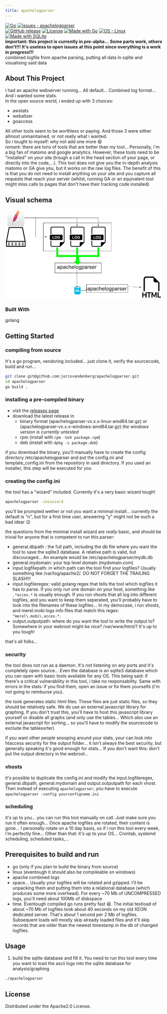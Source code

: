 ```yaml
---
title: apachelogparser
---
```


[![Go](https://github.com/jorisvandenberg/apachelogparser/actions/workflows/go.yml/badge.svg)](https://github.com/jorisvandenberg/apachelogparser/actions/workflows/go.yml) [![issues - apachelogparser](https://img.shields.io/github/issues/jorisvandenberg/apachelogparser)](https://github.com/jorisvandenberg/apachelogparser/issues)  
[![GitHub release](https://img.shields.io/github/release/jorisvandenberg/apachelogparser?include_prereleases=&sort=semver&color=blue)](https://github.com/jorisvandenberg/apachelogparser/releases/) [![License](https://img.shields.io/badge/License-apache2.0-blue)](#license) [![Made with Go](https://img.shields.io/badge/Go-1-blue?logo=go&logoColor=white)](https://golang.org "Go to Go homepage") [![OS - Linux](https://img.shields.io/badge/OS-Linux-blue?logo=linux&logoColor=white)](https://www.linux.org/ "Go to Linux homepage") [![Made with SQLite](https://img.shields.io/badge/SQLite-3-blue?logo=sqlite&logoColor=white)](https://www.sqlite.org/index.html "Go to SQLite homepage")  
**important: this project is currently in pre-alpha... Some parts work, others don't!!! It's useless to open issues at this point since everything is a work in progress!!!**  
combined logfile from apache parsing, putting all data in sqlite and visualising said data

## About This Project

I had an apache webserver running... All default... Combined log format... And i wanted some stats.  
In the open source world, i ended up with 3 choices:  

* awstats
* webalizer
* goaccess

All other tools seem to be worthless or paying. And those 3 were either allmost unmaintained, or not really what i wanted.  
So i tought to myself: why not add one more :smile:  
_remark_: there are tons of tools that are better than my tool... Personally, i'm a big fan of matomo and google analytics. However, these tools need to be "installed" on your site (trough a call in the head section of your page, or directly into the code,...). This tool does not give you the in-depth analysis matomo or GA give you, but it works on the raw log files. The benefit of this is that you do not need to install anything on your site and you capture all requests that reach your server (whilst, running GA or an equivalent tool might miss calls to pages that don't have their tracking code installed)

## Visual schema

![visual schema of data flow](apachelogfileparser.jpg "visual schema of data flow")

### Built With

golang

## Getting Started

### compiling from source

It's a go program, vendoring included... just clone it, verify the sourcecode, build and run...

```bash
git clone git@github.com:jorisvandenberg/apachelogparser.git
cd apachelogparser
go build .
```

### installing a pre-compiled binary

* visit the [releases page](https://github.com/jorisvandenberg/apachelogparser/releases)
* download the latest release in
  * binary format (apachelogparser-vx.x.x-linux-amd64.tar.gz) or (apachelogparser-vx.x.x-windows-amd64.tar.gz) _the windows version is currently untested_
  * rpm (install with `rpm -Uvh package.rpm`)
  * deb (install with `dpkg -i package.deb`)

if you download the binary, you'll manually have to create the config directory /etc/apachelogparser and put the config.ini and template_config.ini from the repository in said directory. If you used an installer, this step will be executed for you

### creating the config.ini

the tool has a "wizard" included. Currently it's a very basic wizard tough!

```bash
apachelogparser -iniwizard
```

you'll be prompted wether or not you want a minimal install... currently the default is "n", but for a first time user, answering "y" might not be such a bad idear :wink:

the questions from the minimal install wizard are _really_ basic, and should be trivial for anyone that is competent to run this parser:

* general.dbpath : the full path, including the db file where you want the tool to save the sqlite3 database. A relative path is valid, but discouraged... An example would be /etc/apachelogparser/mydb.db
* general.mydomain: your top level domain (mydomain.com)
* input.logfilepath: in which path can the tool find your logfiles? Usually something like /var/log/apache2/. DO NOT FORGET THE TRAILING SLASH!!!
* input.logfileregex: valid golang regex that tells the tool which logfiles it has to parse. If you only run one domain on your host, something like `.*acces.*` is usually enough. If you run vhosts that all log into different logfiles, and you want to keep them seperated, you'll probably have to look into the filenames of these logfiles... In my democase, i run vhosts, and merel.mobi logs info files that match this regex: `^merel\.mobi\.acces.*`.
* output.outputpath: where do you want the tool to write the output to? Somewhere in your webroot might be nice? /var/www/html/? It's up to you tough!

that's all folks...

### security

the tool does not run as a daemon. It's not listening on any ports and it's completely open source... Even the database is an sqlite3 database which you can open with basic tools available for any OS. This being said: if there's a critical vulnerability in this tool, i take no responsability. Same with errors in the stats: if you find them, open an issue or fix them yourselfs (i'm not going to reimburse you).  
  
the took generates static html files. These files are just static files, so they should be relatively safe. We do use an external javascript library for graphing. If you don't trust this, you'll have to host this javascript library yourself or disable all graphs (and only use the tables... Which also use an external javascript for sorting... so you'll have to modify the sourcecode to exclude the tablesorter)  

if you want other people snooping around your stats, your can look into htaccess security for the output folder... it isn't always the best security, but generally speaking it's good enough for stats... If you don't want this: don't put the output directory in the webroot...

### vhosts

it's possible to duplicate the config.ini and modify the input.logfileregex, general.dbpath, general.mydomain and output.outputpath for each vhost. Then instead of executing `apachelogparser`, you have to execute `apachelogparser -config yourconfigname.ini`

### scheduling

it's up to you... you can run this tool manually on call. Just make sure you run it often enough... Once apache logfiles are rotated, their content is gone... I personally rotate on a 10 day basis, so if i run this tool every week, i'm perfectly fine...
Other than that: it's up to your OS... Crontab, systemd scheduling, scheduled tasks,...

## Prerequisites to build and run

* go (only if you plan to build the binary from source)
* linux (eventough it should also be compileable on windows)
* apache combined logs
* space... Usually your logfiles will be rotated and gzipped. I'll be unpacking them and putting them into a relational database (which produces some more overhead). For every ~70 Mb of UNCOMPRESSED logs, you'll need about 100Mb of diskspace
* time. Eventough compiled go runs pretty fast :smile:. The initial testload of about ~70 Mb of logfiles took about 40 seconds on my old XEON dedicated server. That's about 1 second per 2 Mb of logfiles. Subsequent loads will mostly skip already loaded files and it'll skip records that are older than the newest timestamp in the db of changed logfiles.

## Usage

1. build the sqlite database and fill it. You need to run this tool every time you want to load the ascii logs into the sqlite database for analysis/graphing

```sh
./apachelogparser
```

## License

Distributed under the Apache2.0 License.
